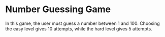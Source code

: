 # Number Guessing Game

In this game, the user must guess a number between 1 and 100. Choosing the easy level gives 10 attempts, while the hard level gives 5 attempts.